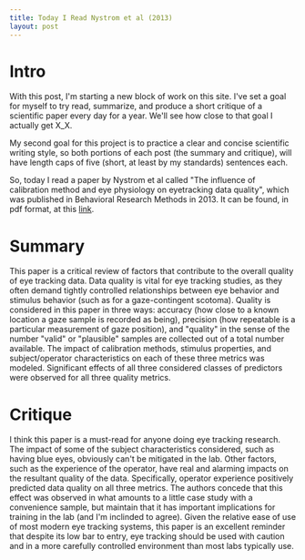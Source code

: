 ```yaml
---
title: Today I Read Nystrom et al (2013)
layout: post
---
```


# Intro

With this post, I'm starting a new block of work on this site. I've set a goal for myself to try read, summarize, and produce a short critique of a scientific paper every day for a year. We'll see how close to that goal I actually get X_X.

<!--more-->

My second goal for this project is to practice a clear and concise scientific writing style, so both portions of each post (the summary and critique), will have length caps of five (short, at least by my standards) sentences each. 

So, today I read a paper by Nystrom et al called "The influence of calibration method and eye physiology on eyetracking data quality", which was published in Behavioral Research Methods in 2013. It can be found, in pdf format, at this [link](https://www.researchgate.net/profile/Kenneth_Holmqvist/publication/230811590_The_influence_of_calibration_method_and_eye_physiology_on_eyetracking_data_quality/links/54db17b10cf233119bc519af.pdf).

# Summary
This paper is a critical review of factors that contribute to the overall quality of eye tracking data. Data quality is vital for eye tracking studies, as they often demand tightly controlled relationships between eye behavior and stimulus behavior (such as for a gaze-contingent scotoma). Quality is considered in this paper in three ways: accuracy (how close to a known location a gaze sample is recorded as being), precision (how repeatable is a particular measurement of gaze position), and "quality" in the sense of the number "valid" or "plausible" samples are collected out of a total number available. The impact of calibration methods, stimulus properties, and subject/operator characteristics on each of these three metrics was modeled. Significant effects of all three considered classes of predictors were observed for all three quality metrics.

# Critique
I think this paper is a must-read for anyone doing eye tracking research. The impact of some of the subject characteristics considered, such as having blue eyes, obviously can't be mitigated in the lab. Other factors, such as the experience of the operator, have real and alarming impacts on the resultant  quality of the data. Specifically, operator experience positively predicted data quality on all three metrics. The authors concede that this effect was observed in what amounts to a little case study with a convenience sample, but maintain that it has important implications for training in the lab (and I'm inclinded to agree). Given the relative ease of use of most modern eye tracking systems, this paper is an excellent reminder that despite its low bar to entry, eye tracking should be used with caution and in a more carefully controlled environment than most labs typically use.